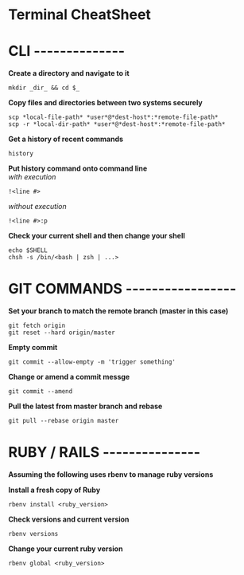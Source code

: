 # Terminal CheatSheet

# CLI --------------

**Create a directory and navigate to it**
```
mkdir _dir_ && cd $_
```

**Copy files and directories between two systems securely**
```
scp *local-file-path* *user*@*dest-host*:*remote-file-path*  
scp -r *local-dir-path* *user*@*dest-host*:*remote-file-path*
```

**Get a history of recent commands**
```
history
```

**Put history command onto command line**  
*with execution*
```
!<line #>
```  
*without execution*
```
!<line #>:p
```

**Check your current shell and then change your shell**
```
echo $SHELL
chsh -s /bin/<bash | zsh | ...>
```

# GIT COMMANDS -----------------

**Set your branch to match the remote branch (master in this case)**
```
git fetch origin
git reset --hard origin/master
```

**Empty commit**
```
git commit --allow-empty -m 'trigger something'
```

**Change or amend a commit messge**
```
git commit --amend
```

**Pull the latest from master branch and rebase**
```
git pull --rebase origin master
```

# RUBY / RAILS ---------------

**Assuming the following uses rbenv to manage ruby versions**

**Install a fresh copy of Ruby**
```
rbenv install <ruby_version>
```

**Check versions and current version**
```
rbenv versions
```

**Change your current ruby version**
```
rbenv global <ruby_version>
```
